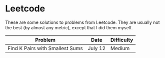 # Leetcode

These are some solutions to problems from Leetcode.  They are usually not the best (by almost any metric), except that I did them myself.

|Problem | Date | Difficulty|
|--------|------|-----------|
|Find K Pairs with Smallest Sums|July 12|Medium|


